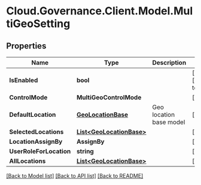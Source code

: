 # Cloud.Governance.Client.Model.MultiGeoSetting
## Properties

Name | Type | Description | Notes
------------ | ------------- | ------------- | -------------
**IsEnabled** | **bool** |  | [optional] [default to false]
**ControlMode** | **MultiGeoControlMode** |  | [optional] 
**DefaultLocation** | [**GeoLocationBase**](GeoLocationBase.md) | Geo location base model | [optional] 
**SelectedLocations** | [**List&lt;GeoLocationBase&gt;**](GeoLocationBase.md) |  | [optional] 
**LocationAssignBy** | **AssignBy** |  | [optional] 
**UserRoleForLocation** | **string** |  | [optional] 
**AllLocations** | [**List&lt;GeoLocationBase&gt;**](GeoLocationBase.md) |  | [optional] 

[[Back to Model list]](../README.md#documentation-for-models) [[Back to API list]](../README.md#documentation-for-api-endpoints) [[Back to README]](../README.md)

